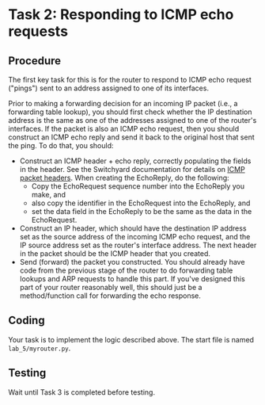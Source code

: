 # Task 2: Responding to ICMP echo requests

## Procedure

The first key task for this is for the router to respond to ICMP echo
request ("pings") sent to an address assigned to one of its interfaces.

Prior to making a forwarding decision for an incoming IP packet (i.e., a
forwarding table lookup), you should first check whether the IP
destination address is the same as one of the addresses assigned to one
of the router's interfaces. If the packet is also an ICMP echo request,
then you should construct an ICMP echo reply and send it back to the
original host that sent the ping. To do that, you should:

-   Construct an ICMP header + echo reply, correctly populating the
    fields in the header. See the Switchyard documentation for details
    on [ICMP packet headers](https://shellqiqi.gitee.io/switchyard/reference.html#icmp-internet-control-message-protocol-header-v4). When creating the EchoReply, do the
    following:
    -   Copy the EchoRequest sequence number into the EchoReply you
        make, and
    -   also copy the identifier in the EchoRequest into the EchoReply,
        and
    -   set the data field in the EchoReply to be the same as the data
        in the EchoRequest.
-   Construct an IP header, which should have the destination IP address
    set as the source address of the incoming ICMP echo request, and the
    IP source address set as the router's interface address. The next
    header in the packet should be the ICMP header that you created.
-   Send (forward) the packet you constructed. You should already have
    code from the previous stage of the router to do forwarding table
    lookups and ARP requests to handle this part. If you've designed
    this part of your router reasonably well, this should just be a
    method/function call for forwarding the echo response.


## Coding

Your task is to implement the logic described above. The start file is named `lab_5/myrouter.py`.


## Testing

Wait until Task 3 is completed before testing.
